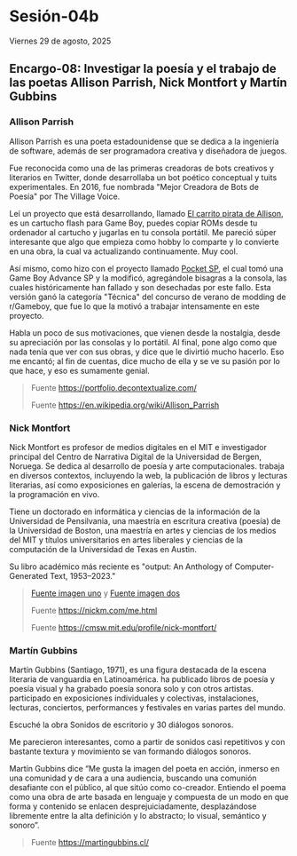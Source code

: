 # Sesión-04b

Viernes 29 de agosto, 2025

## Encargo-08: Investigar la poesía y el trabajo de las poetas Allison Parrish, Nick Montfort y Martín Gubbins

### Allison Parrish

Allison Parrish es una poeta estadounidense que se dedica a la ingeniería de software, además de ser programadora creativa y diseñadora de juegos.

Fue reconocida como una de las primeras creadoras de bots creativos y literarios en Twitter, donde desarrollaba un bot poético conceptual y tuits experimentales. En 2016, fue nombrada "Mejor Creadora de Bots de Poesía" por The Village Voice.

Leí un proyecto que está desarrollando, llamado [El carrito pirata de Allison](https://abc.decontextualize.com/), es un cartucho flash para Game Boy, puedes copiar ROMs desde tu ordenador al cartucho y jugarlas en tu consola portátil. Me pareció súper interesante que algo que empieza como hobby lo comparte y lo convierte en una obra, la cual va actualizando continuamente. Muy cool.

Así mismo, como hizo con el proyecto llamado [Pocket SP](https://posts.decontextualize.com/pocket-sp/), el cual tomó una Game Boy Advance SP y la modificó, agregándole bisagras a la consola, las cuales históricamente han fallado y son desechadas por este fallo. Esta versión ganó la categoría "Técnica" del concurso de verano de modding de r/Gameboy, que fue lo que la motivó a trabajar intensamente en este proyecto.

Habla un poco de sus motivaciones, que vienen desde la nostalgia, desde su apreciación por las consolas y lo portátil. Al final, pone algo como que nada tenía que ver con sus obras, y dice que le divirtió mucho hacerlo. Eso me encantó; al fin de cuentas, dice mucho de ella y se ve su pasión por lo que hace, y eso es sumamente genial.

> Fuente https://portfolio.decontextualize.com/
>
> Fuente https://en.wikipedia.org/wiki/Allison_Parrish

### Nick Montfort

Nick Montfort es profesor de medios digitales en el MIT e investigador principal del Centro de Narrativa Digital de la Universidad de Bergen, Noruega. Se dedica al desarrollo de poesía y arte computacionales. trabaja en diversos contextos, incluyendo la web, la publicación de libros y lecturas literarias, así como exposiciones en galerías, la escena de demostración y la programación en vivo. 

Tiene un doctorado en informática y ciencias de la información de la Universidad de Pensilvania, una maestría en escritura creativa (poesía) de la Universidad de Boston, una maestría en artes y ciencias de los medios del MIT y títulos universitarios en artes liberales y ciencias de la computación de la Universidad de Texas en Austin.

Su libro académico más reciente es "output: An Anthology of Computer-Generated Text, 1953–2023."


> [Fuente imagen uno](https://tropetank.com/images/nyc.jpg) y [Fuente imagen dos](https://tropetank.com/images/people/ongoing/nick_montfort.jpg)
> 
> Fuente https://nickm.com/me.html
> 
> Fuente https://cmsw.mit.edu/profile/nick-montfort/

### Martín Gubbins

Martín Gubbins (Santiago, 1971), es una figura destacada de la escena literaria de vanguardia en Latinoamérica. ha publicado libros de poesía y poesía visual y ha grabado poesía sonora solo y con otros artistas. participado en exposiciones individuales y colectivas, instalaciones, lecturas, conciertos, performances y festivales en varias partes del mundo.

Escuché la obra Sonidos de escritorio y 30 diálogos sonoros.

Me parecieron interesantes, como a partir de sonidos casi repetitivos y con bastante textura y movimiento se van formando diálogos sonoros.

Martín Gubbins dice “Me gusta la imagen del poeta en acción, inmerso en una comunidad y de cara a una audiencia, buscando una comunión desafiante con el público, al que sitúo como co-creador. Entiendo el poema como una obra de arte basada en lenguaje y compuesta de un modo en que forma y contenido se enlacen desprejuiciadamente, desplazándose libremente entre la alta definición y lo abstracto; lo visual, semántico y sonoro”.

> Fuente https://martingubbins.cl/
